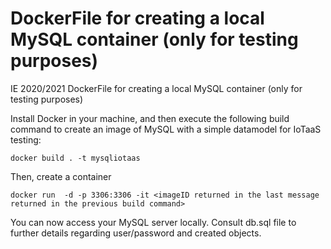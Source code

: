 # DockerFile for creating a local MySQL container (only for testing purposes)
IE 2020/2021 DockerFile for creating a local MySQL container (only for testing purposes)

Install Docker in your machine, and then execute the following build command to create an image of MySQL with a simple datamodel for IoTaaS testing:

```
docker build . -t mysqliotaas
```

Then, create a container
```
docker run  -d -p 3306:3306 -it <imageID returned in the last message returned in the previous build command>
```

You can now access your MySQL server locally. Consult db.sql file to further details regarding user/password and created objects.